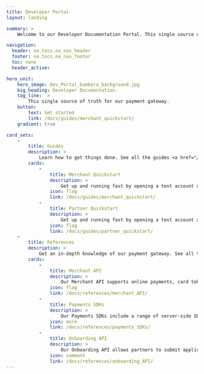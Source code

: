 ```yaml
---
title: Developer Portal
layout: landing

summary: >
    Welcome to our Developer Documentation Portal. This single source of truth for our payment gateway.

navigation:
  header: na.tocs.na_nav_header
  footer: na.tocs.na_nav_footer
  toc: none
  header_active:

hero_unit:
    hero_image: Dev_Portal_bambora_background.jpg
    big_heading: Developer Documentation.
    tag_line:  >
        This single source of truth for our payment gateway.
    button:
        text: Get started
        link: /docs/guides/merchant_quickstart/
    gradient: true

card_sets:
    -  
        title: Guides
        description: >
            Learn how to get things done. See all the guides <a href="/docs/guides">here.</a>
        cards:
            -
                title: Merchant Quickstart
                description: >
                    Get up and running fast by opening a test account and hitting a few of our API endpoints.
                icon: flag
                link: /docs/guides/merchant_quickstart/
            -
                title: Partner Quickstart
                description: >
                    Get up and running fast by opening a test account and hitting a few of our API endpoints.
                icon: flag
                link: /docs/guides/partner_quickstart/
    -
        title: References
        description: >
            Get an in-depth knowledge of our payment gateway. See all the references <a href="/docs/references">here.</a>
        cards:
            -
                title: Merchant API
                description: >
                    Our Merchant API supports online payments, card tokenization, payment profiles and reporting.
                icon: flag
                link: /docs/references/merchant_API/
            -
                title: Payments SDKs
                description: >
                    Our Payments SDKs include a range of server-side SDKs, mobile SDKs for Android and iOS, and a browser SDK, CheckoutFields.
                icon: more
                link: /docs/references/payments_SDKs/
            -
                title: Onboarding API
                description: >
                    Our Onboarding API allows partners to submit applications on behalf of new sub-merchants.
                icon: comment
                link: /docs/references/onboarding_API/
---
```

